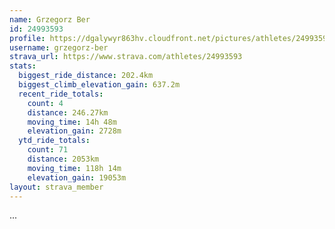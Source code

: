 ```yaml
---
name: Grzegorz Ber
id: 24993593
profile: https://dgalywyr863hv.cloudfront.net/pictures/athletes/24993593/7453165/11/large.jpg
username: grzegorz-ber
strava_url: https://www.strava.com/athletes/24993593
stats:
  biggest_ride_distance: 202.4km
  biggest_climb_elevation_gain: 637.2m
  recent_ride_totals:
    count: 4
    distance: 246.27km
    moving_time: 14h 48m
    elevation_gain: 2728m
  ytd_ride_totals:
    count: 71
    distance: 2053km
    moving_time: 118h 14m
    elevation_gain: 19053m
layout: strava_member
--- 
```

...
